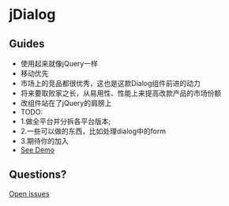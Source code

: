 jDialog
======

## Guides
- 使用起来就像jQuery一样
- 移动优先
- 市场上的竞品都很优秀，这也是这款Dialog组件前进的动力
- 将来要取败家之长，从易用性、性能上来提高改款产品的市场份额
- 改组件站在了jQuery的肩膀上
- TODO: 
- 1.做全平台并分拆各平台版本; 
- 2.一些可以做的东西，比如处理dialog中的form
- 3.期待你的加入
- [See Demo](http://litson.github.io/2015/01/02/jDialog/)


## Questions?
[Open issues](https://github.com/litson/jDialog/issues/new)

